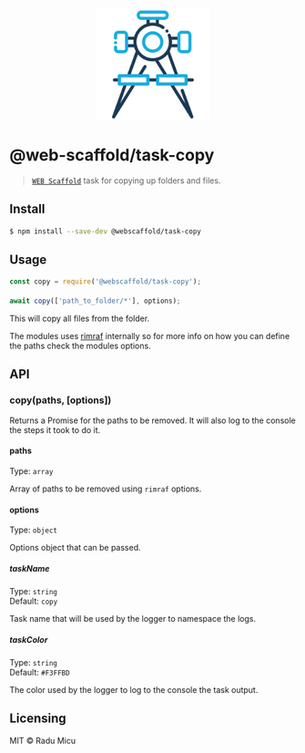 <div align="center">
  <img src="media/copy.svg" alt="Web Scaffold task-core" height="200" />
</div>

# @web-scaffold/task-copy

> [`WEB Scaffold`](https://github.com/webscaffold/webscaffold) task for copying up folders and files.

## Install

```sh
$ npm install --save-dev @webscaffold/task-copy
```

## Usage

```js
const copy = require('@webscaffold/task-copy');

await copy(['path_to_folder/*'], options);
```

This will copy all files from the folder.

The modules uses [rimraf](https://www.npmjs.com/package/rimraf) internally so for more info on how you can define the paths check the modules options.

## API

### copy(paths, [options])

Returns a Promise for the paths to be removed. It will also log to the console the steps it took to do it.

#### paths

Type: `array`

Array of paths to be removed using `rimraf` options.

#### options

Type: `object`

Options object that can be passed.

##### taskName

Type: `string`<br>
Default: `copy`

Task name that will be used by the logger to namespace the logs.

##### taskColor

Type: `string`<br>
Default: `#F3FFBD`

The color used by the logger to log to the console the task output.

## Licensing

MIT © Radu Micu
